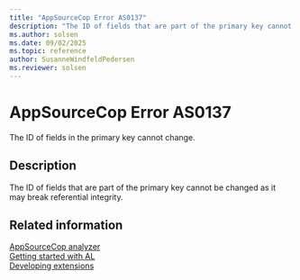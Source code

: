 ```yaml
---
title: "AppSourceCop Error AS0137"
description: "The ID of fields that are part of the primary key cannot be changed as it may break referential integrity."
ms.author: solsen
ms.date: 09/02/2025
ms.topic: reference
author: SusanneWindfeldPedersen
ms.reviewer: solsen
---
```

[//]: # (START>DO_NOT_EDIT)
[//]: # (IMPORTANT:Do not edit any of the content between here and the END>DO_NOT_EDIT.)
[//]: # (Any modifications should be made in the .xml files in the ModernDev repo.)
# AppSourceCop Error AS0137
The ID of fields in the primary key cannot change.

## Description
The ID of fields that are part of the primary key cannot be changed as it may break referential integrity.

[//]: # (IMPORTANT: END>DO_NOT_EDIT)
## Related information  
[AppSourceCop analyzer](appsourcecop.md)  
[Getting started with AL](../devenv-get-started.md)  
[Developing extensions](../devenv-dev-overview.md)  